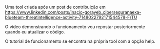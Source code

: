 Uma tool criada após um post de contribuição em https://www.linkedin.com/posts/inacio-gorayeb_ciberseguranaexa-blueteam-threatintelligence-activity-7148022792171544578-FrTU

O vídeo demonstrando o funcionamento vou repostar posteriormente quando eu atualizar o código.

O tutorial de funcionamento se encontra na própria tool com a opção help.
